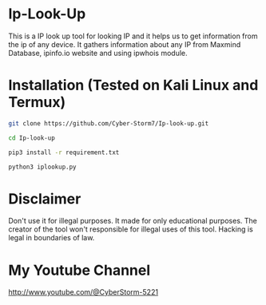 # Ip-Look-Up
This is a IP look up tool for looking IP and it helps us to get information from the ip of any device. It gathers information about any IP from Maxmind Database, ipinfo.io website and using ipwhois module.
# Installation (Tested on Kali Linux and Termux)
```bash
git clone https://github.com/Cyber-Storm7/Ip-look-up.git
```
```bash
cd Ip-look-up
```
```bash
pip3 install -r requirement.txt
```
```bash
python3 iplookup.py
```
# Disclaimer
Don't use it for illegal purposes. It made for only educational purposes. The creator of the tool won't responsible for illegal uses of this tool. Hacking is legal in boundaries of law.
# My Youtube Channel

http://www.youtube.com/@CyberStorm-5221
